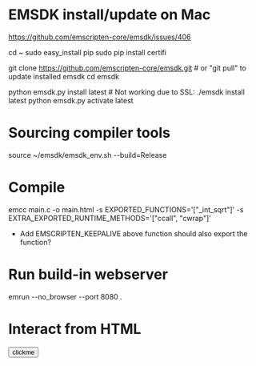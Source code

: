 # EMSDK install/update on Mac
https://github.com/emscripten-core/emsdk/issues/406

cd ~
sudo easy_install pip
sudo pip install certifi

git clone https://github.com/emscripten-core/emsdk.git # or "git pull" to update installed emsdk
cd emsdk

python emsdk.py install latest # Not working due to SSL: ./emsdk install latest
python emsdk.py activate latest

# Sourcing compiler tools
source ~/emsdk/emsdk_env.sh --build=Release

# Compile
emcc main.c -o main.html -s EXPORTED_FUNCTIONS='["_int_sqrt"]' -s EXTRA_EXPORTED_RUNTIME_METHODS='["ccall", "cwrap"]'
- Add EMSCRIPTEN_KEEPALIVE above function should also export the function?

# Run build-in webserver
emrun --no_browser --port 8080 .

# Interact from HTML
<input id="clickMe" type="button" value="clickme" onclick="int_sqrt = Module.cwrap('int_sqrt', 'number', ['number']); int_sqrt(12);" />